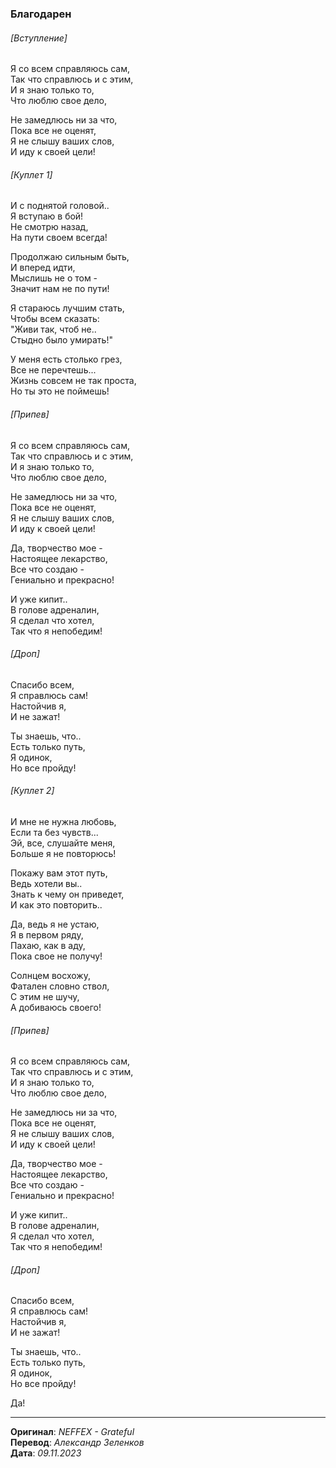 ### Благодарен

###### [Вступление]

Я со всем справляюсь сам, \
Так что справлюсь и с этим, \
И я знаю только то, \
Что люблю свое дело,

Не замедлюсь ни за что, \
Пока все не оценят, \
Я не слышу ваших слов, \
И иду к своей цели!

###### [Куплет 1]

И с поднятой головой.. \
Я вступаю в бой! \
Не смотрю назад, \
На пути своем всегда!

Продолжаю сильным быть, \
И вперед идти, \
Мыслишь не о том - \
Значит нам не по пути!

Я стараюсь лучшим стать, \
Чтобы всем сказать: \
"Живи так, чтоб не.. \
Стыдно было умирать!"

У меня есть столько грез, \
Все не перечтешь... \
Жизнь совсем не так проста, \
Но ты это не поймешь!

###### [Припев]

Я со всем справляюсь сам, \
Так что справлюсь и с этим, \
И я знаю только то, \
Что люблю свое дело,

Не замедлюсь ни за что, \
Пока все не оценят, \
Я не слышу ваших слов, \
И иду к своей цели!

Да, творчество мое - \
Настоящее лекарство, \
Все что создаю - \
Гениально и прекрасно!

И уже кипит.. \
В голове адреналин, \
Я сделал что хотел, \
Так что я непобедим!

###### [Дроп]

Спасибо всем, \
Я справлюсь сам! \
Настойчив я, \
И не зажат!

Ты знаешь, что.. \
Есть только путь, \
Я одинок, \
Но все пройду!

###### [Куплет 2]

И мне не нужна любовь, \
Если та без чувств... \
Эй, все, слушайте меня, \
Больше я не повторюсь!

Покажу вам этот путь, \
Ведь хотели вы.. \
Знать к чему он приведет, \
И как это повторить..

Да, ведь я не устаю, \
Я в первом ряду, \
Пахаю, как в аду, \
Пока свое не получу!

Солнцем восхожу, \
Фатален словно ствол, \
С этим не шучу, \
А добиваюсь своего!

###### [Припев]

Я со всем справляюсь сам, \
Так что справлюсь и с этим, \
И я знаю только то, \
Что люблю свое дело,

Не замедлюсь ни за что, \
Пока все не оценят, \
Я не слышу ваших слов, \
И иду к своей цели!

Да, творчество мое - \
Настоящее лекарство, \
Все что создаю - \
Гениально и прекрасно!

И уже кипит.. \
В голове адреналин, \
Я сделал что хотел, \
Так что я непобедим!

###### [Дроп]

Спасибо всем, \
Я справлюсь сам! \
Настойчив я, \
И не зажат!

Ты знаешь, что.. \
Есть только путь, \
Я одинок, \
Но все пройду!

Дa!

---

**Оригинал**: _NEFFEX - Grateful_ \
**Перевод**: _Александр Зеленков_ \
**Дата**: _09.11.2023_
